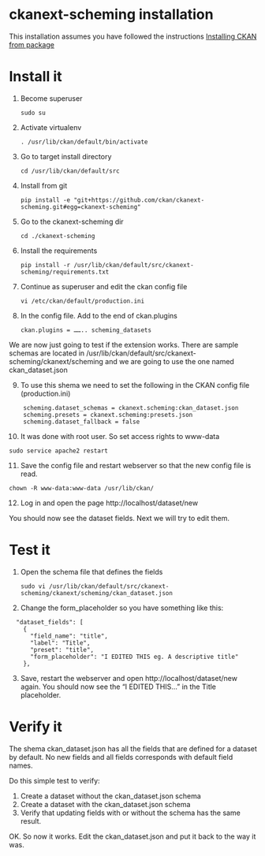 ckanext-scheming installation
=============================

This installation assumes you have followed the instructions
[Installing CKAN from package](http://docs.ckan.org/en/latest/maintaining/installing/install-from-package.html)

# Install it

1. Become superuser

   `sudo su`

2. Activate virtualenv

   `. /usr/lib/ckan/default/bin/activate`

3. Go to target install directory

   `cd /usr/lib/ckan/default/src`

4. Install from git

   `pip install -e "git+https://github.com/ckan/ckanext-scheming.git#egg=ckanext-scheming"`

5. Go to the ckanext-scheming dir

   `cd ./ckanext-scheming`

6. Install the requirements

   `pip install -r /usr/lib/ckan/default/src/ckanext-scheming/requirements.txt`

7. Continue as superuser and edit the ckan config file

   `vi /etc/ckan/default/production.ini`

8. In the config file. Add to the end of ckan.plugins

   `ckan.plugins = …….. scheming_datasets`

We are now just going to test if the extension works.
There are sample schemas are located in /usr/lib/ckan/default/src/ckanext-scheming/ckanext/scheming and we are going to use the one named ckan_dataset.json

9. To use this shema we need to set the following in the CKAN config file (production.ini)
```
    scheming.dataset_schemas = ckanext.scheming:ckan_dataset.json
    scheming.presets = ckanext.scheming:presets.json
    scheming.dataset_fallback = false
 ```
 
10. It was done with root user. So set access rights to www-data

 `sudo service apache2 restart`

11. Save the config file and restart webserver so that the new config file is read.

   `chown -R www-data:www-data /usr/lib/ckan/`

12. Log in and open the page http://localhost/dataset/new

   You should now see the dataset fields. Next we will try to edit them.

# Test it

1. Open the schema file that defines the fields

   `sudo vi /usr/lib/ckan/default/src/ckanext-scheming/ckanext/scheming/ckan_dataset.json`

2. Change the form_placeholder so you have something like this:
```
  "dataset_fields": [
    {
      "field_name": "title",
      "label": "Title",
      "preset": "title",
      "form_placeholder": "I EDITED THIS eg. A descriptive title"
    },
```
3. Save, restart the webserver and open http://localhost/dataset/new again.
   You should now see the “I EDITED THIS…” in the Title placeholder.


# Verify it

The shema ckan_dataset.json has all the fields that are defined for a dataset by default. No new fields and all fields corresponds with default field names.

Do this simple test to verify:

1. Create a dataset without the ckan_dataset.json schema
2. Create a dataset with the ckan_dataset.json schema
3. Verify that updating fields with or without the schema has the same result.

OK. So now it works. Edit the ckan_dataset.json and put it back to the way it was.


